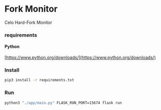 # Fork Monitor
Celo Hard-Fork Monitor

### requirements

#### Python
[https://www.python.org/downloads/](https://www.python.org/downloads/)

### Install

```bash
pip3 install -r requirements.txt
```

### Run

```bash
python3 "./app/main.py" FLASK_RUN_PORT=15674 flask run
```
